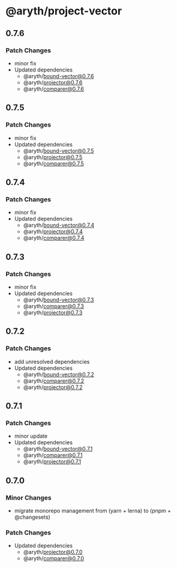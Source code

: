 # @aryth/project-vector

## 0.7.6

### Patch Changes

- minor fix
- Updated dependencies
  - @aryth/bound-vector@0.7.6
  - @aryth/projector@0.7.6
  - @aryth/comparer@0.7.6

## 0.7.5

### Patch Changes

- minor fix
- Updated dependencies
  - @aryth/bound-vector@0.7.5
  - @aryth/projector@0.7.5
  - @aryth/comparer@0.7.5

## 0.7.4

### Patch Changes

- minor fix
- Updated dependencies
  - @aryth/bound-vector@0.7.4
  - @aryth/projector@0.7.4
  - @aryth/comparer@0.7.4

## 0.7.3

### Patch Changes

- minor fix
- Updated dependencies
  - @aryth/bound-vector@0.7.3
  - @aryth/comparer@0.7.3
  - @aryth/projector@0.7.3

## 0.7.2

### Patch Changes

- add unresolved dependencies
- Updated dependencies
  - @aryth/bound-vector@0.7.2
  - @aryth/comparer@0.7.2
  - @aryth/projector@0.7.2

## 0.7.1

### Patch Changes

- minor update
- Updated dependencies
  - @aryth/bound-vector@0.7.1
  - @aryth/comparer@0.7.1
  - @aryth/projector@0.7.1

## 0.7.0

### Minor Changes

- migrate monorepo management from (yarn + lerna) to (pnpm + @changesets)

### Patch Changes

- Updated dependencies
  - @aryth/projector@0.7.0
  - @aryth/comparer@0.7.0
